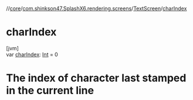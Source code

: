 //[core](../../../index.md)/[com.shinkson47.SplashX6.rendering.screens](../index.md)/[TextScreen](index.md)/[charIndex](char-index.md)

# charIndex

[jvm]\
var [charIndex](char-index.md): [Int](https://kotlinlang.org/api/latest/jvm/stdlib/kotlin/-int/index.html) = 0

# The index of character last stamped in the current line
